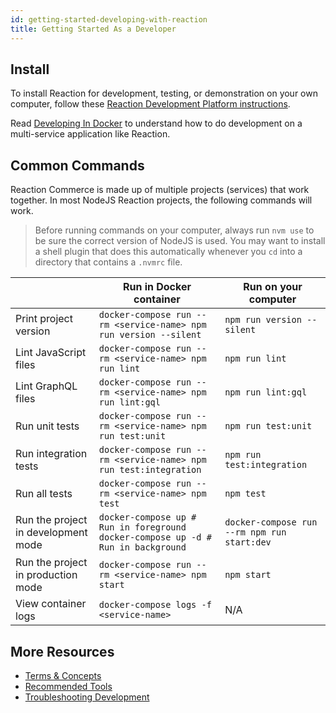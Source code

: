 ```yaml
---
id: getting-started-developing-with-reaction
title: Getting Started As a Developer
---
```


## Install

To install Reaction for development, testing, or demonstration on your own computer, follow these [Reaction Development Platform instructions](https://github.com/reactioncommerce/reaction-development-platform/tree/v3.0.0#prerequisites).

Read [Developing In Docker](installation-docker-development) to understand how to do development on a multi-service application like Reaction.

## Common Commands

Reaction Commerce is made up of multiple projects (services) that work together. In most NodeJS Reaction projects, the following commands will work.

> Before running commands on your computer, always run `nvm use` to be sure the correct version of NodeJS is used. You may want to install a shell plugin that does this automatically whenever you `cd` into a directory that contains a `.nvmrc` file.

|                                     | Run in Docker container                                                                | Run on your computer                              |
|-------------------------------------|----------------------------------------------------------------------------------------|---------------------------------------------------|
| Print project version               | ``` docker-compose run --rm <service-name> npm run version --silent ```                | ``` npm run version --silent ```                  |
| Lint JavaScript files               | ``` docker-compose run --rm <service-name> npm run lint ```                            | ``` npm run lint ```                              |
| Lint GraphQL files                  | ``` docker-compose run --rm <service-name> npm run lint:gql ```                        | ``` npm run lint:gql ```                          |
| Run unit tests                      | ``` docker-compose run --rm <service-name> npm run test:unit ```                       | ``` npm run test:unit ```                         |
| Run integration tests               | ``` docker-compose run --rm <service-name> npm run test:integration ```                | ``` npm run test:integration ```                  |
| Run all tests                       | ``` docker-compose run --rm <service-name> npm test ```                                | ``` npm test ```                                  |
| Run the project in development mode | ``` docker-compose up # Run in foreground docker-compose up -d # Run in background ``` | ``` docker-compose run --rm npm run start:dev ``` |
| Run the project in production mode  | ``` docker-compose run --rm <service-name> npm start ```                               | ``` npm start ```                                 |
| View container logs                 | ``` docker-compose logs -f <service-name> ```                                          | N/A                                               |

## More Resources

- [Terms & Concepts](concepts-intro)
- [Recommended Tools](recommended-tools)
- [Troubleshooting Development](troubleshooting-development)
